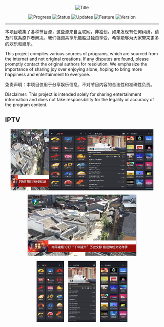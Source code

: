 <p align="center">
  <img width="600" src="https://img.shields.io/badge/-节目源分享 Program Source Sharing-blue?style=for-the-badge&logo=your-logo&logoColor=white" alt="Title">
</p>



<p align="center">
  <img src="https://img.shields.io/badge/Progress-In%20Development-yellow" alt="Progress">
  <img src="https://img.shields.io/badge/Status-Active-brightgreen" alt="Status">
  <img src="https://img.shields.io/badge/Updates-Regular-blue" alt="Updates">
  <img src="https://img.shields.io/badge/Feature-New-red" alt="Feature">
  <img src="https://img.shields.io/badge/Version-1.0-lightgrey" alt="Version">
</p>


---
本项目收集了各种节目源，这些源来自互联网，非独创。如果发现有任何纠纷，请及时联系原作者解决。我们强调共享乐趣胜过独自享受，希望能够为大家带来更多的欢乐和娱乐。

This project compiles various sources of programs, which are sourced from the internet and not original creations. If any disputes are found, please promptly contact the original authors for resolution. We emphasize the importance of sharing joy over enjoying alone, hoping to bring more happiness and entertainment to everyone.

免责声明：本项目仅用于分享娱乐信息，不对节目内容的合法性和准确性负责。

Disclaimer: This project is intended solely for sharing entertainment information and does not take responsibility for the legality or accuracy of the program content.


## IPTV


<!-- 使用 HTML 和 CSS 布局图片，在不同设备上水平并排并具有相同高度 -->
<div style="display: flex; justify-content: center; align-items: center;">
  <img src="Logo/iptv.png" alt="电脑屏幕截图" style="width: 25%; height: 200px;">
  <img src="Logo/1.png" alt="手机屏幕截图1" style="width: 25%; height: 200px;">
  <img src="Logo/2.png" alt="手机屏幕截图2" style="width: 25%; height: 200px;">
  <img src="Logo/3.png" alt="手机屏幕截图3" style="width: 25％; height: 200px;">

</div>

<p align="center">
  <img src="Logo/iptv.png" alt="电脑屏幕截图" height="200"/>
</p>

<p align="center">
  <img src="Logo/1.png" alt="手机屏幕截图" height="200" style="margin-right: 10px;"/>
  <img src="Logo/2.png" alt="手机屏幕截图" height="200" style="margin-right: 10px;"/>
  <img src="Logo/3.png" alt="手机屏幕截图" height="200"/>
</p>


































